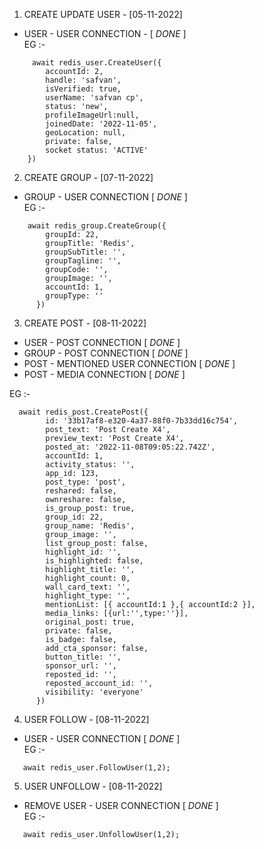 1. CREATE UPDATE USER - [05-11-2022]
  - USER - USER CONNECTION - [ *DONE* ]\
    EG :-
```
     await redis_user.CreateUser({
        accountId: 2,
        handle: 'safvan',
        isVerified: true,
        userName: 'safvan cp',
        status: 'new',
        profileImageUrl:null,
        joinedDate: '2022-11-05',
        geoLocation: null,
        private: false,
        socket status: 'ACTIVE'
    })
```

2. CREATE GROUP - [07-11-2022]
  - GROUP - USER CONNECTION [ *DONE* ]\
    EG :-
```
    await redis_group.CreateGroup({
        groupId: 22,
        groupTitle: 'Redis',
        groupSubTitle: '',
        groupTagline: '',
        groupCode: '',
        groupImage: '',
        accountId: 1,
        groupType: ''
      })
```
3.  CREATE POST - [08-11-2022]
  - USER - POST CONNECTION [ *DONE* ]
  - GROUP - POST CONNECTION [ *DONE* ]
  - POST - MENTIONED USER CONNECTION [ *DONE* ] 
  - POST - MEDIA CONNECTION [ *DONE* ]

  EG :-
```
  await redis_post.CreatePost({
        id: '33b17af8-e320-4a37-88f0-7b33dd16c754',
        post_text: 'Post Create X4',
        preview_text: 'Post Create X4',
        posted_at: '2022-11-08T09:05:22.742Z',
        accountId: 1,
        activity_status: '',
        app_id: 123,
        post_type: 'post',
        reshared: false,
        ownreshare: false,
        is_group_post: true,
        group_id: 22,
        group_name: 'Redis',
        group_image: '',
        list_group_post: false,
        highlight_id: '',
        is_highlighted: false,
        highlight_title: '',
        highlight_count: 0,
        wall_card_text: '',
        highlight_type: '',
        mentionList: [{ accountId:1 },{ accountId:2 }],
        media_links: [{url:'',type:''}],
        original_post: true,
        private: false,
        is_badge: false,
        add_cta_sponsor: false,
        button_title: '',
        sponsor_url: '',
        reposted_id: '',
        reposted_account_id: '',
        visibility: 'everyone'
      })
```
  
4. USER FOLLOW - [08-11-2022]
  - USER - USER CONNECTION [ *DONE* ]\
  EG :- 
```  
   await redis_user.FollowUser(1,2);
```

5. USER UNFOLLOW - [08-11-2022]
  - REMOVE USER - USER CONNECTION [ *DONE* ]\
  EG :- 
  ```
     await redis_user.UnfollowUser(1,2);
```